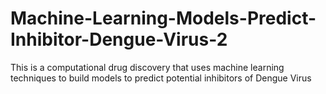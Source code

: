 # Machine-Learning-Models-Predict-Inhibitor-Dengue-Virus-2
This is a computational drug discovery that uses machine learning techniques to build models to predict potential inhibitors of Dengue Virus
